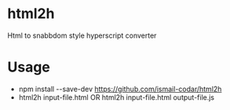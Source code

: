 # html2h
Html to snabbdom style hyperscript converter
# Usage
- npm install --save-dev https://github.com/ismail-codar/html2h
- html2h input-file.html OR html2h input-file.html output-file.js
